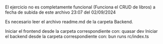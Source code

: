 El ejercicio no es completamente funcional (Funciona el CRUD de libros) a fecha de subida de este archivo 23:07 del 02/09/2024

Es necesario leer el archivo readme.md de la carpeta Backend.

Iniciar el frontend desde la carpeta correspondiente con: quasar dev
Iniciar el backend desde la carpeta correspondiente con: bun runs rc/index.ts